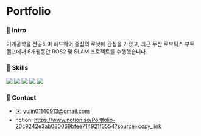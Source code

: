 # Portfolio


### 📌 Intro

기계공학을 전공하며 하드웨어 중심의 로봇에 관심을 가졌고, 최근 두산 로보틱스 부트캠프에서 6개월동안 ROS2 및 SLAM 프로젝트를 수행했습니다. 


### 💪 Skills

<p>
  <img src="https://img.shields.io/badge/ROS2-22314E?style=for-the-badge&logo=ros&logoColor=white"/>
  <img src="https://img.shields.io/badge/Python-3776AB?style=for-the-badge&logo=python&logoColor=white"/>
  <img src="https://img.shields.io/badge/C%2B%2B-00599C?style=for-the-badge&logo=c%2B%2B&logoColor=white"/>
  <img src="https://img.shields.io/badge/Ansys-FFB71B?style=for-the-badge&logo=ansys&logoColor=white"/>
  <img src="https://img.shields.io/badge/notion-000000?style=for-the-badge&logo=notion&logoColor=white"/>
</p>


### 📌 Contact

- ✉️ yujin01140913@gmail.com
- notion: https://www.notion.so/Portfolio-20c9242e3ab080069bfee714921f3554?source=copy_link
